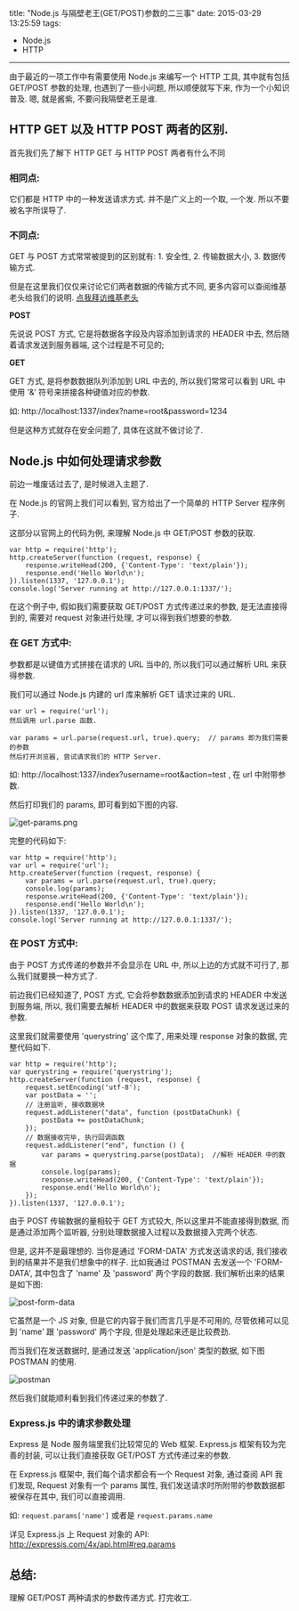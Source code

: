title: "Node.js 与隔壁老王(GET/POST)参数的二三事"
date: 2015-03-29 13:25:59
tags: 
- Node.js
- HTTP
---

由于最近的一项工作中有需要使用 Node.js 来编写一个 HTTP 工具, 其中就有包括 GET/POST 参数的处理, 也遇到了一些小问题, 所以顺便就写下来, 作为一个小知识普及. 嗯, 就是酱紫, 不要问我隔壁老王是谁.

## HTTP GET 以及 HTTP POST 两者的区别.

首先我们先了解下 HTTP GET 与 HTTP POST 两者有什么不同

### 相同点:

它们都是 HTTP 中的一种发送请求方式. 并不是广义上的一个取, 一个发. 所以不要被名字所误导了.

### 不同点:

GET 与 POST 方式常常被提到的区别就有: 1. 安全性, 2. 传输数据大小, 3. 数据传输方式.

但是在这里我们仅仅来讨论它们两者数据的传输方式不同, 更多内容可以查阅维基老头给我们的说明. [点我拜访维基老头](http://en.wikipedia.org/wiki/Hypertext_Transfer_Protocol#Request_methods)

**POST**

先说说 POST 方式, 它是将数据各字段及内容添加到请求的 HEADER 中去, 然后随着请求发送到服务器端, 这个过程是不可见的;

**GET**

GET 方式, 是将参数数据队列添加到 URL 中去的, 所以我们常常可以看到 URL 中使用 '&' 符号来拼接各种键值对应的参数.

如: http://localhost:1337/index?name=root&password=1234

但是这种方式就存在安全问题了, 具体在这就不做讨论了.

## Node.js 中如何处理请求参数

前边一堆废话过去了, 是时候进入主题了.

在 Node.js 的官网上我们可以看到, 官方给出了一个简单的 HTTP Server 程序例子.

这部分以官网上的代码为例, 来理解 Node.js 中 GET/POST 参数的获取.

    var http = require('http');
    http.createServer(function (request, response) {
    	response.writeHead(200, {'Content-Type': 'text/plain'});
    	response.end('Hello World\n');
    }).listen(1337, '127.0.0.1');
    console.log('Server running at http://127.0.0.1:1337/');

在这个例子中, 假如我们需要获取 GET/POST 方式传递过来的参数, 是无法直接得到的, 需要对 request 对象进行处理, 才可以得到我们想要的参数.

### 在 GET 方式中:

参数都是以键值方式拼接在请求的 URL 当中的, 所以我们可以通过解析 URL 来获得参数.

我们可以通过 Node.js 内建的 url 库来解析 GET 请求过来的 URL.

    var url = require('url');
    然后调用 url.parse 函数.

    var params = url.parse(request.url, true).query;  // params 即为我们需要的参数
    然后打开浏览器, 尝试请求我们的 HTTP Server.

如: http://localhost:1337/index?username=root&action=test , 在 url 中附带参数.

然后打印我们的 params, 即可看到如下图的内容.

![get-params.png](http://7xirxu.com1.z0.glb.clouddn.com/2015/03/get-params.png)

完整的代码如下:

    var http = require('http');
    var url = require('url');
    http.createServer(function (request, response) {
    	var params = url.parse(request.url, true).query;
    	console.log(params);
    	response.writeHead(200, {'Content-Type': 'text/plain'});
    	response.end('Hello World\n');
    }).listen(1337, '127.0.0.1');
    console.log('Server running at http://127.0.0.1:1337/');

### 在 POST 方式中:

由于 POST 方式传递的参数并不会显示在 URL 中, 所以上边的方式就不可行了, 那么我们就要换一种方式了.

前边我们已经知道了, POST 方式, 它会将参数数据添加到请求的 HEADER 中发送到服务端, 所以, 我们需要去解析 HEADER 中的数据来获取 POST 请求发送过来的参数.

这里我们就需要使用 'querystring' 这个库了, 用来处理 response 对象的数据, 完整代码如下.

    var http = require('http');
    var querystring = require('querystring');
    http.createServer(function (request, response) {
    	request.setEncoding('utf-8');
        var postData = '';
        // 注册监听, 接收数据块
        request.addListener("data", function (postDataChunk) {
            postData += postDataChunk;
        });
        // 数据接收完毕, 执行回调函数
        request.addListener("end", function () {
            var params = querystring.parse(postData);  //解析 HEADER 中的数据
            console.log(params);
            response.writeHead(200, {'Content-Type': 'text/plain'});
            response.end('Hello World\n');
        });
    }).listen(1337, '127.0.0.1');

由于 POST 传输数据的量相较于 GET 方式较大, 所以这里并不能直接得到数据, 而是通过添加两个监听器, 分别处理数据接入过程以及数据接入完两个状态.

但是, 这并不是最理想的. 当你是通过 'FORM-DATA' 方式发送请求的话, 我们接收到的结果并不是我们想象中的样子. 比如我通过 POSTMAN 去发送一个 'FORM-DATA', 其中包含了 'name' 及 'password' 两个字段的数据. 我们解析出来的结果是如下图:

![post-form-data](http://7xirxu.com1.z0.glb.clouddn.com/2015/03/post-form-data.png)

它虽然是一个 JS 对象, 但是它的内容于我们而言几乎是不可用的, 尽管依稀可以见到 'name' 跟 'password' 两个字段, 但是处理起来还是比较费劲.

而当我们在发送数据时, 是通过发送 'application/json' 类型的数据, 如下图 POSTMAN 的使用.

![postman](http://7xirxu.com1.z0.glb.clouddn.com/2015/03/postman.png)

然后我们就能顺利看到我们传递过来的参数了.

### Express.js 中的请求参数处理

Express 是 Node 服务端里我们比较常见的 Web 框架. Express.js 框架有较为完善的封装, 可以让我们直接获取 GET/POST 方式传递过来的参数.

在 Express.js 框架中, 我们每个请求都会有一个 Request 对象, 通过查阅 API 我们发现, Request 对象有一个 params 属性, 我们发送请求时所附带的参数数据都被保存在其中, 我们可以直接调用.

如: `request.params['name']` 或者是 `request.params.name`

详见 Express.js 上 Request 对象的 API:  http://expressjs.com/4x/api.html#req.params

## 总结:

理解 GET/POST 两种请求的参数传递方式. 打完收工.

